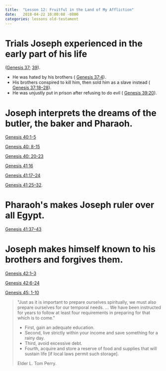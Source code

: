 ```yaml
---
title:  "Lesson 12: Fruitful in the Land of My Affliction"
date:   2018-04-22 10:00:08 -0800
categories: lessons old-testament
---
```

# Trials Joseph experienced in the early part of his life 
([Genesis 37](https://www.lds.org/scriptures/ot/gen/37?lang=eng); [39](https://www.lds.org/scriptures/ot/gen/39?lang=eng)).
  - He was hated by his brothers ( [Genesis 37:4](https://www.lds.org/scriptures/ot/gen/37.4?lang=eng#3)).
  - His brothers conspired to kill him, then sold him as a slave instead ( [Genesis 37:18–28](https://www.lds.org/scriptures/ot/gen/37.18-28?lang=eng#17)).
  - He was unjustly put in prison after refusing to do evil ( [Genesis 39:20](https://www.lds.org/scriptures/ot/gen/39.20?lang=eng#19)).

# Joseph interprets the dreams of the butler, the baker and Pharaoh.

[Genesis 40:1-5](https://www.lds.org/scriptures/ot/gen/40.1-5?lang=eng#13)

[Genesis 40: 8-15](https://www.lds.org/scriptures/ot/gen/40.8-15?lang=eng#13)

[Genesis 40: 20-23](https://www.lds.org/scriptures/ot/gen/40.20-23?lang=eng#20)

[Genesis 41:16](https://www.lds.org/scriptures/ot/gen/41.16?lang=eng#15)

[Genesis 41:17–24](https://www.lds.org/scriptures/ot/gen/41.17-24?lang=eng#0)

[Genesis 41:25–32](https://www.lds.org/scriptures/ot/gen/41.25-32?lang=eng#24).

# Pharaoh&#39;s makes Joseph ruler over all Egypt.

[Genesis 41:37–43](https://www.lds.org/scriptures/ot/gen/41.37-43?lang=eng#36)

# Joseph makes himself known to his brothers and forgives them.

  [Genesis 42:1–3](https://www.lds.org/scriptures/ot/gen/42.1-3?lang=eng#0)

  [Genesis 42:6-24](http://www.lds.org/scriptures/ot/gen/42.6-24?lang=eng#5)

[Genesis 45: 1-10](https://www.lds.org/scriptures/ot/gen/45.1-10?lang=eng#primary)

> "Just as it is important to prepare ourselves spiritually, we must also prepare ourselves for our temporal needs. … We have been instructed for years to follow at least four requirements in preparing for that which is to come."
>- First, gain an adequate education.
>- Second, live strictly within your income and save something for a rainy day.
>- Third, avoid excessive debt.
>- Fourth, acquire and store a reserve of food and supplies that will sustain life [if local laws permit such storage].
>
> Elder L. Tom Perry. 
>

